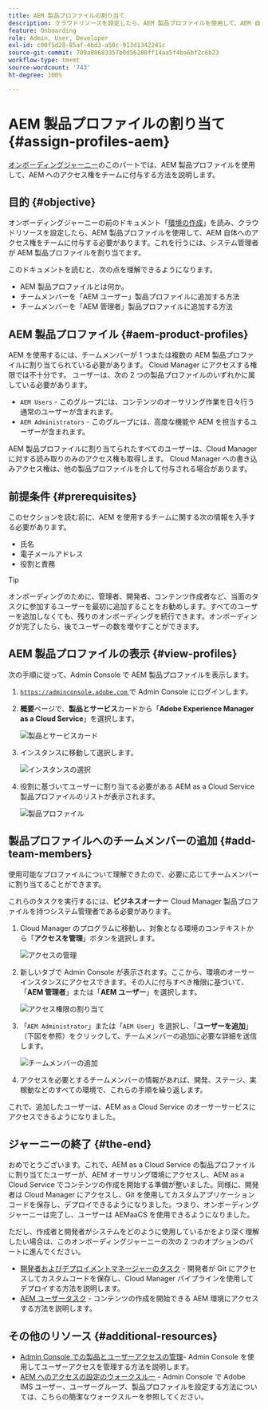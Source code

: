 ```yaml
---
title: AEM 製品プロファイルの割り当て
description: クラウドリソースを設定したら、AEM 製品プロファイルを使用して、AEM 自体へのアクセス権をチームに付与する必要があります。
feature: Onboarding
role: Admin, User, Developer
exl-id: c00f5d28-85af-4bd3-a50c-913d1342241c
source-git-commit: 709a80683357b0d56280ff14aa5f4ba6bf2c6b23
workflow-type: tm+mt
source-wordcount: '743'
ht-degree: 100%

---
```


# AEM 製品プロファイルの割り当て {#assign-profiles-aem}

[オンボーディングジャーニー](overview.md)のこのパートでは、AEM 製品プロファイルを使用して、AEM へのアクセス権をチームに付与する方法を説明します。

## 目的 {#objective}

オンボーディングジャーニーの前のドキュメント「[環境の作成](create-environments.md)」を読み、クラウドリソースを設定したら、AEM 製品プロファイルを使用して、AEM 自体へのアクセス権をチームに付与する必要があります。これを行うには、システム管理者が AEM 製品プロファイルを割り当てます。

このドキュメントを読むと、次の点を理解できるようになります。

* AEM 製品プロファイルとは何か。
* チームメンバーを「AEM ユーザー」製品プロファイルに追加する方法
* チームメンバーを「AEM 管理者」製品プロファイルに追加する方法

## AEM 製品プロファイル {#aem-product-profiles}

AEM を使用するには、チームメンバーが 1 つまたは複数の AEM 製品プロファイルに割り当てられている必要があります。 Cloud Manager にアクセスする権限では不十分です。 ユーザーは、次の 2 つの製品プロファイルのいずれかに属している必要があります。

* `AEM Users` - このグループには、コンテンツのオーサリング作業を日々行う通常のユーザーが含まれます。
* `AEM Administrators` - このグループには、高度な機能や AEM を担当するユーザーが含まれます。

AEM 製品プロファイルに割り当てられたすべてのユーザーは、Cloud Manager に対する読み取りのみのアクセス権も取得します。 Cloud Manager への書き込みアクセス権は、他の製品プロファイルを介して付与される場合があります。

## 前提条件 {#prerequisites}

このセクションを読む前に、AEM を使用するチームに関する次の情報を入手する必要があります。

* 氏名
* 電子メールアドレス
* 役割と責務

>[!TIP]
>
>オンボーディングのために、管理者、開発者、コンテンツ作成者など、当面のタスクに参加するユーザーを最初に追加することをお勧めします。すべてのユーザーを追加しなくても、残りのオンボーディングを続行できます。オンボーディングが完了したら、後でユーザーの数を増やすことができます。

## AEM 製品プロファイルの表示 {#view-profiles}

次の手順に従って、Admin Console で AEM 製品プロファイルを表示します。

1. [`https://adminconsole.adobe.com` ](https://adminconsole.adobe.com) で Admin Console にログインします。

1. **概要**&#x200B;ページで、**製品とサービス**&#x200B;カードから「**Adobe Experience Manager as a Cloud Service**」を選択します。

   ![製品とサービスカード](/help/journey-onboarding/assets/assign-team1.png)

1. インスタンスに移動して選択します。

   ![インスタンスの選択](/help/journey-onboarding/assets/cloud-profiles-1.png)

1. 役割に基づいてユーザーに割り当てる必要がある AEM as a Cloud Service 製品プロファイルのリストが表示されます。

   ![製品プロファイル](/help/journey-onboarding/assets/cloud-profiles-2.png)

## 製品プロファイルへのチームメンバーの追加 {#add-team-members}

使用可能なプロファイルについて理解できたので、必要に応じてチームメンバーに割り当てることができます。

これらのタスクを実行するには、**ビジネスオーナー** Cloud Manager 製品プロファイルを持つシステム管理者である必要があります。

1. Cloud Manager のプログラムに移動し、対象となる環境のコンテキストから「**アクセスを管理**」ボタンを選択します。

   ![アクセスの管理](/help/journey-onboarding/assets/add-team1.png)

1. 新しいタブで Admin Console が表示されます。ここから、環境のオーサーインスタンスにアクセスできます。その人に付与すべき権限に基づいて、「**AEM 管理者**」または「**AEM ユーザー**」を選択します。

   ![アクセス権限の割り当て](/help/journey-onboarding/assets/add-team2.png)

1. 「`AEM Administrator`」または「`AEM User`」を選択し、「**ユーザーを追加**」（下図を参照）をクリックして、チームメンバーの追加に必要な詳細を送信します。

   ![チームメンバーの追加](/help/journey-onboarding/assets/add-team3.png)

1. アクセスを必要とするチームメンバーの情報があれば、開発、ステージ、実稼動などのすべての環境で、これらの手順を繰り返します。

これで、追加したユーザーは、AEM as a Cloud Service のオーサーサービスにアクセスできるようになりました。

## ジャーニーの終了 {#the-end}

おめでとうございます。これで、AEM as a Cloud Service の製品プロファイルに割り当てたユーザーが、AEM オーサリング環境にアクセスし、AEM as a Cloud Service でコンテンツの作成を開始する準備が整いました。同様に、開発者は Cloud Manager にアクセスし、Git を使用してカスタムアプリケーションコードを保存し、デプロイできるようになりました。つまり、オンボーディングジャーニーは完了し、ユーザーは AEMaaCS を使用できるようになりました。

ただし、作成者と開発者がシステムをどのように使用しているかをより深く理解したい場合は、このオンボーディングジャーニーの次の 2 つのオプションのパートに進んでください。

* [開発者およびデプロイメントマネージャーのタスク](developers.md) - 開発者が Git にアクセスしてカスタムコードを保存し、Cloud Manager パイプラインを使用してデプロイする方法を説明します。
* [AEM ユーザータスク](aem-users.md) - コンテンツの作成を開始できる AEM 環境にアクセスする方法を説明します。

## その他のリソース {#additional-resources}

* [Admin Console での製品とユーザーアクセスの管理](/help/security/ims-support.md#managing-products-and-user-access-in-admin-console)- Admin Console を使用してユーザーアクセスを管理する方法を説明します。
* [AEM へのアクセスの設定のウォークスルー](https://experienceleague.adobe.com/docs/experience-manager-learn/cloud-service/accessing/walk-through.html?lang=ja) - Admin Console で Adobe IMS ユーザー、ユーザーグループ、製品プロファイルを設定する方法については、こちらの簡潔なウォークスルーを参照してください。

